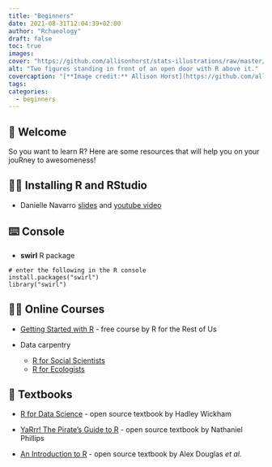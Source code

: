 ```yaml
---
title: "Beginners"
date: 2021-08-31T12:04:39+02:00
author: "Rchaeology"
draft: false
toc: true
images:
cover: "https://github.com/allisonhorst/stats-illustrations/raw/master/rstats-blanks/rtwitter_blank.png"
alt: "Two figures standing in front of an open door with R above it."
covercaption: "[**Image credit:** Allison Horst](https://github.com/allisonhorst/stats-illustrations)"
tags:
categories: 
  - beginners
---
```


## :wave: Welcome

So you want to learn R? Here are some resources that will help you on your jouRney to awesomeness!

## :technologist: Installing R and RStudio

- Danielle Navarro [slides](https://slides.djnavarro.net/installing-r/#1) and [youtube video](https://www.youtube.com/watch?v=ay25o485YXs&list=PLRPB0ZzEYegOZivdelOuEn-R-XUN-DOjd)

## :keyboard: Console

- **swirl** R package

```
# enter the following in the R console
install.packages("swirl")
library("swirl")
```

## :teacher: Online Courses

- [Getting Started with R](https://rfortherestofus.com/courses/getting-started/) - free course by R for the Rest of Us

- Data carpentry
  + [R for Social Scientists](https://datacarpentry.org/r-socialsci/)
  + [R for Ecologists](https://datacarpentry.org/R-ecology-lesson/)

## :book: Textbooks

- [R for Data Science](https://r4ds.had.co.nz) - open source textbook by Hadley Wickham

- [YaRrr! The Pirate’s Guide to R](https://bookdown.org/ndphillips/YaRrr/) - open source textbook by Nathaniel Phillips

- [An Introduction to R](https://intro2r.com/) - open source textbook by Alex Douglas *et al.*
